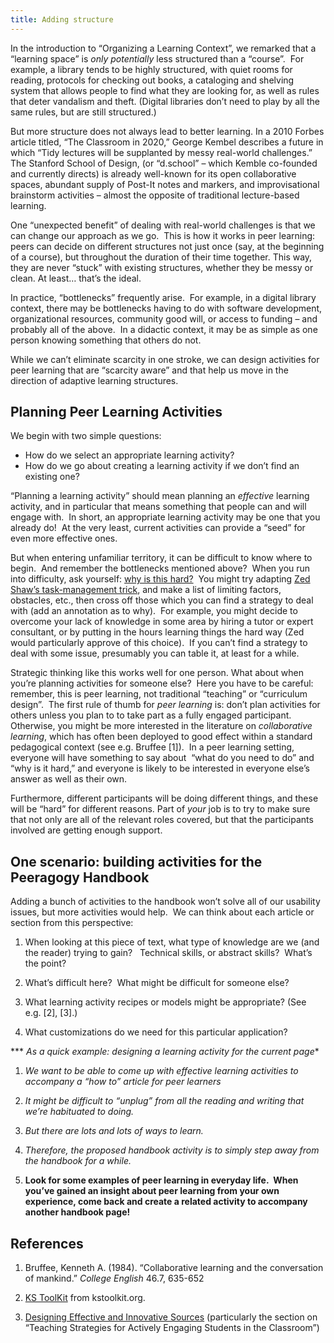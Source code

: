 ```yaml
---
title: Adding structure
---
```


In the introduction to “Organizing a Learning Context”, we remarked that
a “learning space” is *only potentially* less structured than a
“course”.  For example, a library tends to be highly structured, with
quiet rooms for reading, protocols for checking out books, a cataloging
and shelving system that allows people to find what they are looking
for, as well as rules that deter vandalism and theft. (Digital libraries
don’t need to play by all the same rules, but are still structured.)

But more structure does not always lead to better learning. In a 2010
Forbes article titled, “The Classroom in 2020,” George Kembel describes
a future in which “Tidy lectures will be supplanted by messy real-world
challenges.” The Stanford School of Design, (or “d.school” – which
Kemble co-founded and currently directs) is already well-known for its
open collaborative spaces, abundant supply of Post-It notes and markers,
and improvisational brainstorm activities – almost the opposite of
traditional lecture-based learning.

One “unexpected benefit” of dealing with real-world challenges is that
we can change our approach as we go.  This is how it works in peer
learning: peers can decide on different structures not just once (say,
at the beginning of a course), but throughout the duration of their time
together. This way, they are never “stuck” with existing structures,
whether they be messy or clean. At least… that’s the ideal.

In practice, “bottlenecks” frequently arise.  For example, in a digital
library context, there may be bottlenecks having to do with software
development, organizational resources, community good will, or access to
funding – and probably all of the above.  In a didactic context, it may
be as simple as one person knowing something that others do not.

While we can’t eliminate scarcity in one stroke, we can design
activities for peer learning that are “scarcity aware” and that help us
move in the direction of adaptive learning structures.

Planning Peer Learning Activities
---------------------------------

We begin with two simple questions:

-   How do we select an appropriate learning activity?
-   How do we go about creating a learning activity if we don’t find an
    existing one?

“Planning a learning activity” should mean planning
an *effective* learning activity, and in particular that means something
that people can and will engage with.  In short, an appropriate learning
activity may be one that you already do!  At the very least, current
activities can provide a “seed” for even more effective ones.

But when entering unfamiliar territory, it can be difficult to know
where to begin.  And remember the bottlenecks mentioned above?  When you
run into difficulty, ask yourself: [why is this
hard?](http://peeragogy.org/patterns-and-heuristics/)  You might try
adapting [Zed Shaw’s task-management
trick](http://learnpythonthehardway.org/book/intro.html#comment-409972596),
and make a list of limiting factors, obstacles, etc., then cross off
those which you can find a strategy to deal with (add an annotation as
to why).  For example, you might decide to overcome your lack of
knowledge in some area by hiring a tutor or expert consultant, or by
putting in the hours learning things the hard way (Zed would
particularly approve of this choice).  If you can’t find a strategy to
deal with some issue, presumably you can table it, at least for a while.

Strategic thinking like this works well for one person. What about when
you’re planning activities for someone else?  Here you have to be
careful: remember, this is peer learning, not traditional “teaching” or
“curriculum design”.  The first rule of thumb for *peer learning* is:
don’t plan activities for others unless you plan to to take part as a
fully engaged participant.  Otherwise, you might be more interested in
the literature on *collaborative learning*, which has often been
deployed to good effect within a standard pedagogical context (see
e.g. Bruffee <span>[</span>1<span>]</span>).  In a peer learning
setting, everyone will have something to say about  “what do you need to
do” and “why is it hard,” and everyone is likely to be interested in
everyone else’s answer as well as their own.

Furthermore, different participants will be doing different things, and
these will be “hard” for different reasons. Part of *your* job is to try to
make sure that not only are all of the relevant roles covered, but that the participants involved are getting enough support.

One scenario: building activities for the Peeragogy Handbook
------------------------------------------------------------

Adding a bunch of activities to the handbook won’t solve all of our
usability issues, but more activities would help.  We can think about
each article or section from this perspective:

1.  When looking at this piece of text, what type of knowledge are we
    (and the reader) trying to gain?   Technical skills, or abstract
    skills?  What’s the point?

2.  What’s difficult here?  What might be difficult for someone else?

3.  What learning activity recipes or models might be appropriate? (See
    e.g. <span>[</span>2<span>]</span>, <span>[</span>3<span>]</span>.)

4.  What customizations do we need for this particular application?

*** *As a quick example: designing a learning activity for the current
page**

1.  *We want to be able to come up with effective learning activities to
    accompany a “how to” article for peer learners*

2.  *It might be difficult to “unplug” from all the reading and writing
    that we’re habituated to doing.*

3.  *But there are lots and lots of ways to learn.*

4.  *Therefore, the proposed handbook activity is to simply step away
    from the handbook for a while.*

5.  **Look for some examples of peer learning in everyday life.  When
    you’ve gained an insight about peer learning from your own
    experience, come back and create a related activity to accompany
    another handbook page!**

References
----------

1.  Bruffee, Kenneth A. (1984). “Collaborative learning and the
    conversation of mankind.” *College English* 46.7, 635-652

2.  [KS ToolKit](http://www.kstoolkit.org/KS+Methods) from
    kstoolkit.org.

3.  [Designing Effective and Innovative
    Sources](http://serc.carleton.edu/NAGTWorkshops/coursedesign/tutorial/strategies.html) (particularly
    the section on “Teaching Strategies for Actively Engaging Students
    in the Classroom”)


